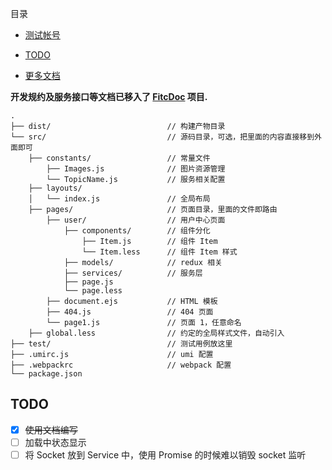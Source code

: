 目录

- [测试帐号](#测试帐号)



- [TODO](#TODO)
- [更多文档](http://192.168.2.12/zhangyuhao/FitcDoc)

**开发规约及服务接口等文档已移入了 [FitcDoc](http://192.168.2.12/zhangyuhao/FitcDoc) 项目.**

```
.
├── dist/                          // 构建产物目录
└── src/                           // 源码目录，可选，把里面的内容直接移到外面即可
    ├── constants/                 // 常量文件
        ├── Images.js              // 图片资源管理
        └── TopicName.js           // 服务相关配置
    ├── layouts/
    │   └── index.js               // 全局布局
    ├── pages/                     // 页面目录，里面的文件即路由
        ├── user/                  // 用户中心页面
            ├── components/        // 组件分化
                ├── Item.js        // 组件 Item
                └── Item.less      // 组件 Item 样式
            ├── models/            // redux 相关
            ├── services/          // 服务层
            ├── page.js                
            └── page.less          
        ├── document.ejs           // HTML 模板
        ├── 404.js                 // 404 页面
        └── page1.js               // 页面 1，任意命名
    ├── global.less                // 约定的全局样式文件，自动引入
├── test/                          // 测试用例放这里
├── .umirc.js                      // umi 配置
├── .webpackrc                     // webpack 配置
└── package.json
```



## TODO

- [x] ~~使用文档编写~~
- [ ] 加载中状态显示
- [ ] 将 Socket 放到 Service 中，使用 Promise 的时候难以销毁 socket 监听
